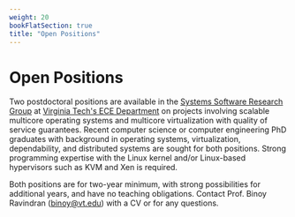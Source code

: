 ```yaml
---
weight: 20
bookFlatSection: true
title: "Open Positions"
---
```


# Open Positions

Two postdoctoral positions are available in the [Systems Software Research Group](https://ssrg.ece.vt.edu) at [Virginia Tech's ECE Department](https://ece.vt.edu) on projects involving scalable multicore operating systems and multicore virtualization with quality of service guarantees. Recent computer science or computer engineering PhD graduates with background in operating systems, virtualization, dependability, and distributed systems are sought for both positions. Strong programming expertise with the Linux kernel and/or Linux-based hypervisors such as KVM and Xen is required.

Both positions are for two-year minimum, with strong possibilities for additional years, and have no teaching obligations. Contact Prof. Binoy Ravindran (binoy@vt.edu) with a CV or for any questions.